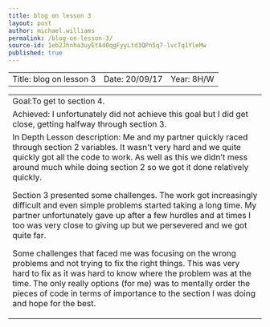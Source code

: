 ```yaml
---
title: blog on lesson 3
layout: post
author: michael.williams
permalink: /blog-on-lesson-3/
source-id: 1eb2Jhnha3uyEtA40qgFyyLtd3QPn5q7-lvcTq1YleMw
published: true
---
```

<table>
  <tr>
    <td>Title: blog on lesson 3</td>
    <td>Date: 20/09/17</td>
    <td>Year: 8H/W</td>
  </tr>
</table>


<table>
  <tr>
    <td>Goal:To get to section 4.</td>
  </tr>
  <tr>
    <td>Achieved: I unfortunately did not achieve this goal but I did get close, getting halfway through section 3.</td>
  </tr>
  <tr>
    <td>In Depth Lesson description: Me and my partner quickly raced through section 2 variables. It wasn't very hard and we quite quickly got all the code to work. As well as this we didn’t mess around much while doing section 2 so we got it done relatively quickly.

Section 3 presented some challenges. The work got increasingly difficult and even simple problems started taking a long time.  My partner unfortunately gave up after a few hurdles and at times I too was very close to giving up but we persevered and we got quite far.

Some challenges that faced me was focusing on the wrong problems and not trying to fix the right things. This was very hard to fix as it was hard to know where the problem was at the time. The only really options (for me) was to mentally order the pieces of code in terms of importance to the section I was doing and hope for the best. 

</td>
  </tr>
</table>


